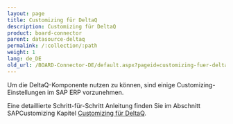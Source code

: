 ```yaml
---
layout: page
title: Customizing für DeltaQ
description: Customizing für DeltaQ
product: board-connector
parent: datasource-deltaq
permalink: /:collection/:path
weight: 1
lang: de_DE
old_url: /BOARD-Connector-DE/default.aspx?pageid=customizing-fuer-deltaq
---
```


Um die DeltaQ-Komponente nutzen zu können, sind einige Customizing-Einstellungen im SAP ERP vorzunehmen.
 
Eine detaillierte Schritt-für-Schritt Anleitung finden Sie im Abschnitt SAPCustomizing Kapitel [Customizing für DeltaQ](../sap-customizing/customizing-fuer-deltaq).